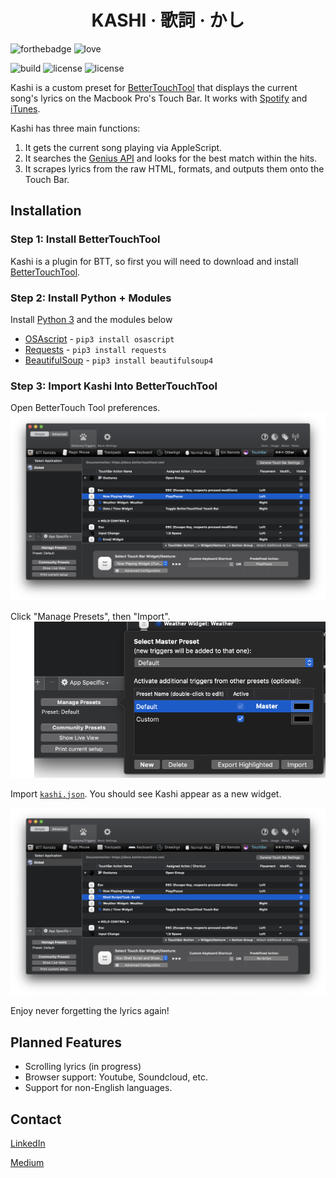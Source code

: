 
<h1 align="center">KASHI · 歌詞 · かし</h1>

![forthebadge](https://forthebadge.com/images/badges/made-with-python.svg)
![love](http://forthebadge.com/images/badges/built-with-love.svg)

![build](https://img.shields.io/badge/build-passing-brightgreen.svg?style=for-the-badge)  ![license](https://img.shields.io/badge/license-GPLv3-blue.svg?style=for-the-badge) ![license](https://img.shields.io/badge/PRs-welcome-yellow.svg?style=for-the-badge)

Kashi is a custom preset for [BetterTouchTool](https://folivora.ai/) that displays the current song's lyrics on the Macbook Pro's Touch Bar. It works with [Spotify](https://www.spotify.com/us/download/other/) and [iTunes](https://www.apple.com/itunes/download/).

Kashi has three main functions:
1. It gets the current song playing via AppleScript.
2. It searches the [Genius API](https://docs.genius.com/) and looks for the best match within the hits.
3. It scrapes lyrics from the raw HTML, formats, and outputs them onto the Touch Bar.

## Installation

### Step 1: Install BetterTouchTool

Kashi is a plugin for BTT, so first you will need to download and install [BetterTouchTool](https://folivora.ai/).

### Step 2: Install Python + Modules

Install [Python 3](https://www.python.org/downloads/release/python-371/) and the modules below

  - [OSAscript](https://pypi.org/project/osascript/) - `pip3 install osascript`
  - [Requests](https://pypi.org/project/requests/) - `pip3 install requests`
  - [BeautifulSoup](https://pypi.org/project/beautifulsoup4/) - `pip3 install beautifulsoup4`

### Step 3: Import Kashi Into BetterTouchTool

Open BetterTouch Tool preferences.
![pref](/screens/pref.png)
 
Click "Manage Presets", then "Import".
![import](/screens/import_50p.png)
 
Import [`kashi.json`](/kashi.json). You should see Kashi appear as a new widget.

![kashi](/screens/kashi.png)

Enjoy never forgetting the lyrics again!

## Planned Features
  - Scrolling lyrics (in progress)
  - Browser support: Youtube, Soundcloud, etc.
  - Support for non-English languages.

## Contact

[LinkedIn](https://www.linkedin.com/in/hojim)

[Medium](https://www.medium.com/_jim)
